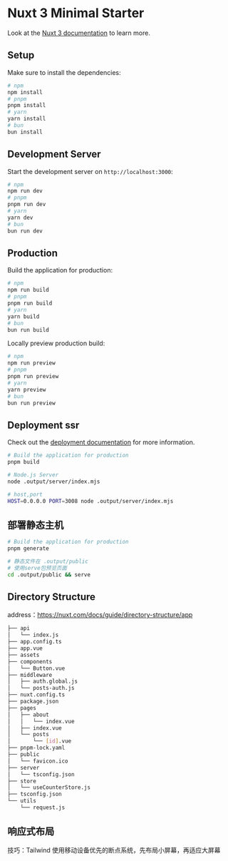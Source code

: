 # Nuxt 3 Minimal Starter

Look at the [Nuxt 3 documentation](https://nuxt.com/docs/getting-started/introduction) to learn more.

## Setup

Make sure to install the dependencies:

```bash
# npm
npm install
# pnpm
pnpm install
# yarn
yarn install
# bun
bun install
```

## Development Server

Start the development server on `http://localhost:3000`:

```bash
# npm
npm run dev
# pnpm
pnpm run dev
# yarn
yarn dev
# bun
bun run dev
```

## Production

Build the application for production:

```bash
# npm
npm run build
# pnpm
pnpm run build
# yarn
yarn build
# bun
bun run build
```

Locally preview production build:

```bash
# npm
npm run preview
# pnpm
pnpm run preview
# yarn
yarn preview
# bun
bun run preview
```

## Deployment ssr

Check out the [deployment documentation](https://nuxt.com/docs/getting-started/deployment) for more information.

```bash
# Build the application for production
pnpm build

# Node.js Server
node .output/server/index.mjs

# host,port
HOST=0.0.0.0 PORT=3008 node .output/server/index.mjs
```

## 部署静态主机

```bash
# Build the application for production
pnpm generate

# 静态文件在 .output/public
# 使用serve包预览页面
cd .output/public && serve
```

## Directory Structure

address：https://nuxt.com/docs/guide/directory-structure/app

```bash
├── api
│   └── index.js
├── app.config.ts
├── app.vue
├── assets
├── components
│   └── Button.vue
├── middleware
│   ├── auth.global.js
│   └── posts-auth.js
├── nuxt.config.ts
├── package.json
├── pages
│   ├── about
│   │   └── index.vue
│   ├── index.vue
│   └── posts
│       └── [id].vue
├── pnpm-lock.yaml
├── public
│   └── favicon.ico
├── server
│   └── tsconfig.json
├── store
│   └── useCounterStore.js
├── tsconfig.json
└── utils
    └── request.js
```

## 响应式布局

技巧：Tailwind 使用移动设备优先的断点系统，先布局小屏幕，再适应大屏幕
